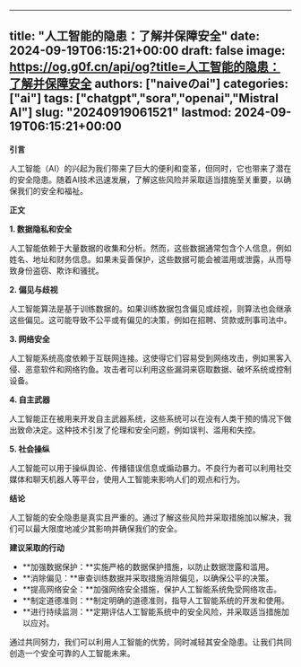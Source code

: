 
---
title: "人工智能的隐患：了解并保障安全"
date: 2024-09-19T06:15:21+00:00
draft: false
image: https://og.g0f.cn/api/og?title=人工智能的隐患：了解并保障安全
authors: ["naiveのai"]
categories: ["ai"]
tags: ["chatgpt","sora","openai","Mistral AI"]
slug: "20240919061521"
lastmod: 2024-09-19T06:15:21+00:00
---
**引言**

人工智能（AI）的兴起为我们带来了巨大的便利和变革，但同时，它也带来了潜在的安全隐患。随着AI技术迅速发展，了解这些风险并采取适当措施至关重要，以确保我们的安全和福祉。

**正文**

**1. 数据隐私和安全**

人工智能依赖于大量数据的收集和分析。然而，这些数据通常包含个人信息，例如姓名、地址和财务信息。如果未妥善保护，这些数据可能会被滥用或泄露，从而导致身份盗窃、欺诈和骚扰。

**2. 偏见与歧视**

人工智能算法是基于训练数据的。如果训练数据包含偏见或歧视，则算法也会继承这些偏见。这可能导致不公平或有偏见的决策，例如在招聘、贷款或刑事司法中。

**3. 网络安全**

人工智能系统高度依赖于互联网连接。这使得它们容易受到网络攻击，例如黑客入侵、恶意软件和网络钓鱼。攻击者可以利用这些漏洞来窃取数据、破坏系统或控制设备。

**4. 自主武器**

人工智能正在被用来开发自主武器系统，这些系统可以在没有人类干预的情况下做出致命决定。这种技术引发了伦理和安全问题，例如误判、滥用和失控。

**5. 社会操纵**

人工智能可以用于操纵舆论、传播错误信息或煽动暴力。不良行为者可以利用社交媒体和聊天机器人等平台，使用人工智能来影响人们的观点和行为。

**结论**

人工智能的安全隐患是真实且严重的。通过了解这些风险并采取措施加以解决，我们可以最大限度地减少其影响并确保我们的安全。

**建议采取的行动**

* **加强数据保护：**实施严格的数据保护措施，以防止数据泄露和滥用。
* **消除偏见：**审查训练数据并采取措施消除偏见，以确保公平的决策。
* **提高网络安全：**加强网络安全措施，保护人工智能系统免受网络攻击。
* **制定道德准则：**制定明确的道德准则，指导人工智能系统的开发和使用。
* **进行持续监测：**定期评估人工智能系统中的安全风险，并采取适当措施加以应对。

通过共同努力，我们可以利用人工智能的优势，同时减轻其安全隐患。让我们共同创造一个安全可靠的人工智能未来。